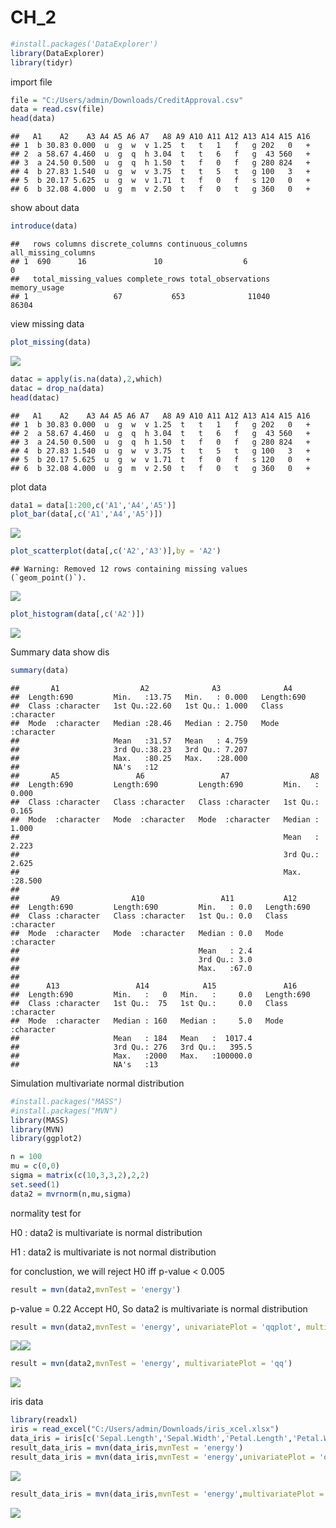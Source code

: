 CH_2
================

``` r
#install.packages('DataExplorer')
library(DataExplorer)
library(tidyr)
```

import file

``` r
file = "C:/Users/admin/Downloads/CreditApproval.csv"
data = read.csv(file)
head(data)
```

    ##   A1    A2    A3 A4 A5 A6 A7   A8 A9 A10 A11 A12 A13 A14 A15 A16
    ## 1  b 30.83 0.000  u  g  w  v 1.25  t   t   1   f   g 202   0   +
    ## 2  a 58.67 4.460  u  g  q  h 3.04  t   t   6   f   g  43 560   +
    ## 3  a 24.50 0.500  u  g  q  h 1.50  t   f   0   f   g 280 824   +
    ## 4  b 27.83 1.540  u  g  w  v 3.75  t   t   5   t   g 100   3   +
    ## 5  b 20.17 5.625  u  g  w  v 1.71  t   f   0   f   s 120   0   +
    ## 6  b 32.08 4.000  u  g  m  v 2.50  t   f   0   t   g 360   0   +

show about data

``` r
introduce(data)
```

    ##   rows columns discrete_columns continuous_columns all_missing_columns
    ## 1  690      16               10                  6                   0
    ##   total_missing_values complete_rows total_observations memory_usage
    ## 1                   67           653              11040        86304

view missing data

``` r
plot_missing(data)
```

![](CH_2_files/figure-gfm/unnamed-chunk-4-1.png)<!-- -->

``` r
datac = apply(is.na(data),2,which)
datac = drop_na(data)
head(datac)
```

    ##   A1    A2    A3 A4 A5 A6 A7   A8 A9 A10 A11 A12 A13 A14 A15 A16
    ## 1  b 30.83 0.000  u  g  w  v 1.25  t   t   1   f   g 202   0   +
    ## 2  a 58.67 4.460  u  g  q  h 3.04  t   t   6   f   g  43 560   +
    ## 3  a 24.50 0.500  u  g  q  h 1.50  t   f   0   f   g 280 824   +
    ## 4  b 27.83 1.540  u  g  w  v 3.75  t   t   5   t   g 100   3   +
    ## 5  b 20.17 5.625  u  g  w  v 1.71  t   f   0   f   s 120   0   +
    ## 6  b 32.08 4.000  u  g  m  v 2.50  t   f   0   t   g 360   0   +

plot data

``` r
data1 = data[1:200,c('A1','A4','A5')]
plot_bar(data[,c('A1','A4','A5')])
```

![](CH_2_files/figure-gfm/unnamed-chunk-5-1.png)<!-- -->

``` r
plot_scatterplot(data[,c('A2','A3')],by = 'A2')
```

    ## Warning: Removed 12 rows containing missing values (`geom_point()`).

![](CH_2_files/figure-gfm/unnamed-chunk-5-2.png)<!-- -->

``` r
plot_histogram(data[,c('A2')])
```

![](CH_2_files/figure-gfm/unnamed-chunk-5-3.png)<!-- -->

Summary data show dis

``` r
summary(data)
```

    ##       A1                  A2              A3              A4           
    ##  Length:690         Min.   :13.75   Min.   : 0.000   Length:690        
    ##  Class :character   1st Qu.:22.60   1st Qu.: 1.000   Class :character  
    ##  Mode  :character   Median :28.46   Median : 2.750   Mode  :character  
    ##                     Mean   :31.57   Mean   : 4.759                     
    ##                     3rd Qu.:38.23   3rd Qu.: 7.207                     
    ##                     Max.   :80.25   Max.   :28.000                     
    ##                     NA's   :12                                         
    ##       A5                 A6                 A7                  A8        
    ##  Length:690         Length:690         Length:690         Min.   : 0.000  
    ##  Class :character   Class :character   Class :character   1st Qu.: 0.165  
    ##  Mode  :character   Mode  :character   Mode  :character   Median : 1.000  
    ##                                                           Mean   : 2.223  
    ##                                                           3rd Qu.: 2.625  
    ##                                                           Max.   :28.500  
    ##                                                                           
    ##       A9                A10                 A11           A12           
    ##  Length:690         Length:690         Min.   : 0.0   Length:690        
    ##  Class :character   Class :character   1st Qu.: 0.0   Class :character  
    ##  Mode  :character   Mode  :character   Median : 0.0   Mode  :character  
    ##                                        Mean   : 2.4                     
    ##                                        3rd Qu.: 3.0                     
    ##                                        Max.   :67.0                     
    ##                                                                         
    ##      A13                 A14            A15               A16           
    ##  Length:690         Min.   :   0   Min.   :     0.0   Length:690        
    ##  Class :character   1st Qu.:  75   1st Qu.:     0.0   Class :character  
    ##  Mode  :character   Median : 160   Median :     5.0   Mode  :character  
    ##                     Mean   : 184   Mean   :  1017.4                     
    ##                     3rd Qu.: 276   3rd Qu.:   395.5                     
    ##                     Max.   :2000   Max.   :100000.0                     
    ##                     NA's   :13

Simulation multivariate normal distribution

``` r
#install.packages("MASS")
#install.packages("MVN")
library(MASS)
library(MVN)
library(ggplot2)
```

``` r
n = 100 
mu = c(0,0)
sigma = matrix(c(10,3,3,2),2,2)
set.seed(1)
data2 = mvrnorm(n,mu,sigma)
```

normality test for

H0 : data2 is multivariate is normal distribution

H1 : data2 is multivariate is not normal distribution

for conclustion, we will reject H0 iff p-value \< 0.005

``` r
result = mvn(data2,mvnTest = 'energy')
```

p-value = 0.22 Accept H0, So data2 is multivariate is normal
distribution

``` r
result = mvn(data2,mvnTest = 'energy', univariatePlot = 'qqplot', multivariatePlot = 'qq')
```

![](CH_2_files/figure-gfm/unnamed-chunk-10-1.png)<!-- -->![](CH_2_files/figure-gfm/unnamed-chunk-10-2.png)<!-- -->

``` r
result = mvn(data2,mvnTest = 'energy', multivariatePlot = 'qq')
```

![](CH_2_files/figure-gfm/unnamed-chunk-11-1.png)<!-- -->

iris data

``` r
library(readxl)
iris = read_excel("C:/Users/admin/Downloads/iris_xcel.xlsx")
data_iris = iris[c('Sepal.Length','Sepal.Width','Petal.Length','Petal.Width')]
result_data_iris = mvn(data_iris,mvnTest = 'energy')
result_data_iris = mvn(data_iris,mvnTest = 'energy',univariatePlot = 'qqplot')
```

![](CH_2_files/figure-gfm/unnamed-chunk-12-1.png)<!-- -->

``` r
result_data_iris = mvn(data_iris,mvnTest = 'energy',multivariatePlot = 'qq')
```

![](CH_2_files/figure-gfm/unnamed-chunk-12-2.png)<!-- -->
